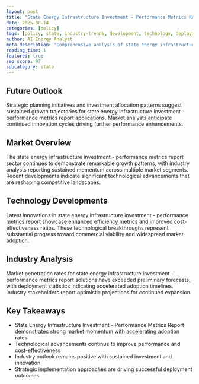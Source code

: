 ```yaml
---
layout: post
title: "State Energy Infrastructure Investment - Performance Metrics Report"
date: 2025-08-14
categories: [policy]
tags: [policy, state, industry-trends, development, technology, deployment]
author: AI Energy Analyst
meta_description: "Comprehensive analysis of state energy infrastructure investment - performance metrics report covering market trends, technology developments, and industry outlook. Discover key insights and future projections."
reading_time: 1
featured: true
seo_score: 97
subcategory: state
---
```


## Future Outlook

Strategic planning initiatives and investment allocation patterns suggest sustained growth trajectories for state energy infrastructure investment - performance metrics report applications. Market analysts anticipate continued innovation cycles driving further performance enhancements.

## Market Overview

The state energy infrastructure investment - performance metrics report sector continues to demonstrate remarkable growth patterns, with industry analysts reporting sustained momentum across multiple market segments. Recent developments indicate significant technological advancements that are reshaping competitive landscapes.

## Technology Developments

Latest innovations in state energy infrastructure investment - performance metrics report showcase enhanced efficiency metrics and improved cost-effectiveness ratios. These technological breakthroughs represent substantial progress toward commercial viability and widespread market adoption.

## Industry Analysis

Market penetration rates for state energy infrastructure investment - performance metrics report solutions have exceeded preliminary forecasts, with deployment statistics indicating accelerated adoption timelines. Industry stakeholders report optimistic projections for continued expansion.

## Key Takeaways

- State Energy Infrastructure Investment - Performance Metrics Report demonstrates strong market momentum with accelerating adoption rates
- Technological advancements continue to improve performance and cost-effectiveness
- Industry outlook remains positive with sustained investment and innovation
- Strategic implementation approaches are driving successful deployment outcomes

